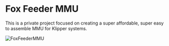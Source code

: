 # Fox Feeder MMU
 
This is a private project focused on creating a super affordable, super easy to assemble MMU for Klipper systems.

![FoxFeederMMU](https://github.com/user-attachments/assets/43a852b4-0c64-4c40-bf6a-195059f83858)

